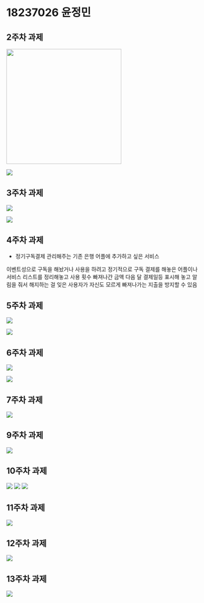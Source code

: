 # 18237026 윤정민


## 2주차 과제

<img width="300" height="300" src="./png/ㄱㅇㅈ.jpg"></img>


<img width="" height="" src="./png/2주차.png"></img>

## 3주차 과제

<img width="" height="" src="./png/네이버.png"></img>

<img width="" height="" src="./png/학번.png"></img>

## 4주차 과제 
 
- 정기구독결제 관리해주는
 기존 은행 어플에 추가하고 싶은 서비스
 
 이벤트성으로 구독을 해놨거나 사용을 하려고 정기적으로 구독 결제를 해놓은 어플이나 서비스 리스트를 정리해놓고 
 사용 횟수 빠져나간 금액 다음 달 결제일등 표시해 놓고 알림을 줘서 
 해지하는 걸 잊은 사용자가 자신도 모르게 빠져나가는 지출을 방지할 수 있음
 
## 5주차 과제 

<img width="" height="" src="./png/1.png"></img>

<img width="" height="" src="./png/2.png"></img>

## 6주차 과제 

<img width="" height="" src="./png/넓이.png"></img>

<img width="" height="" src="./png/높이.png"></img>

## 7주차 과제

<img width="" height="" src="./png/7주차 과제.png"></img>

## 9주차 과제 

<img width="" height="" src="./png/9주차.png"></img>


## 10주차 과제 

<img width="" height="" src="./png/10주차.png"></img>
<img width="" height="" src="./png/10주차1.png"></img>
<img width="" height="" src="./png/10주차2.png"></img>

## 11주차 과제 

<img width="" height="" src="./png/11주차.png"></img>


## 12주차 과제

<img width="" height="" src="./png/12주.png"></img>

## 13주차 과제 

<img width="" height="" src="./png/13주차.png"></img>


